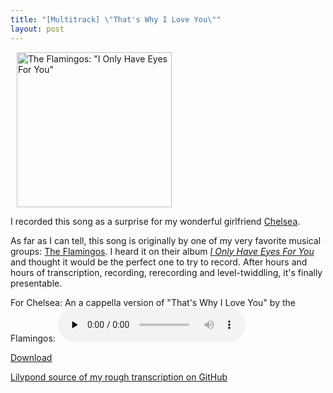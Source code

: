 ```yaml
---
title: "[Multitrack] \"That's Why I Love You\""
layout: post
---
```


<a href="http://www.amazon.com/I-Only-Have-Eyes-You/dp/B000005MWW"><img class="alignright size-full wp-image-607" style="margin-left: 10px;" title="The Flamingos: &quot;I Only Have Eyes For You&quot;" src="/uploads/2009/08/1996-cd-coverbig-310.jpg" alt="The Flamingos: &quot;I Only Have Eyes For You&quot;" width="248" height="248" /></a>

I recorded this song as a surprise for my wonderful girlfriend <a href="http://www.chelseahollow.com">Chelsea</a>.

As far as I can tell, this song is originally by one of my very favorite musical groups: <a href="http://en.wikipedia.org/wiki/The_Flamingos">The Flamingos</a>. I heard it on their album <a href="http://www.amazon.com/I-Only-Have-Eyes-You/dp/B000005MWW"><em>I Only Have Eyes For You</em></a> and thought it would be the perfect one to try to record. After hours and hours of transcription, recording, rerecording and level-twiddling, it's finally presentable.

For Chelsea: An a cappella version of "That's Why I Love You" by the Flamingos:
<audio id="wp_mep_21" src="/uploads/2009/08/Thats-Why-I-Love-You.mp3" type="audio/mp3"    controls="controls" preload="none"  ></audio>

<a href="/uploads/2009/08/Thats-Why-I-Love-You.mp3">Download</a>

<a href="https://github.com/captbaritone/eldredge-thats_why_i_love_you">Lilypond source of my rough transcription on GitHub</a>
